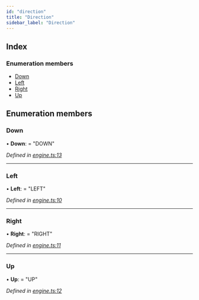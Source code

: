 ```yaml
---
id: "direction"
title: "Direction"
sidebar_label: "Direction"
---
```


## Index

### Enumeration members

* [Down](#down)
* [Left](#left)
* [Right](#right)
* [Up](#up)

## Enumeration members

###  Down

• **Down**: = "DOWN"

*Defined in [engine.ts:13](https://github.com/jamesroutley/24a2/blob/71abf1a/src/engine.ts#L13)*

___

###  Left

• **Left**: = "LEFT"

*Defined in [engine.ts:10](https://github.com/jamesroutley/24a2/blob/71abf1a/src/engine.ts#L10)*

___

###  Right

• **Right**: = "RIGHT"

*Defined in [engine.ts:11](https://github.com/jamesroutley/24a2/blob/71abf1a/src/engine.ts#L11)*

___

###  Up

• **Up**: = "UP"

*Defined in [engine.ts:12](https://github.com/jamesroutley/24a2/blob/71abf1a/src/engine.ts#L12)*

